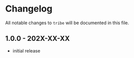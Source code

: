 # Changelog

All notable changes to `tribe` will be documented in this file.

## 1.0.0 - 202X-XX-XX

- initial release
